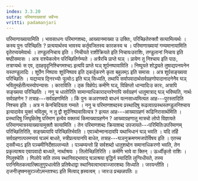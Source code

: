 ```yaml
---
index: 3.3.20
sutra: परिमाणाख्यायां सर्वेभ्यः
vritti: padamanjari
---
```


 परिमाणाख्यायामिति । भावसाधनः परिमाणशब्दः, आख्यानमाख्या उ उक्तिः, परिच्छितेरुक्तौ सत्यामित्यर्थः । कस्य पुनः परिच्छितिः ? प्रत्ययार्थस्य भावस्य कर्तृवजितस्य कारकस्य च । परिमाणाख्यायां गम्यमानायामिति वृतेरप्ययमेवार्थः । तण्डुलनिचाय इति । निचीयते राशीक्रियते इति निचायःउराशिः, तण्डुलानां निचाय इति षष्ठीसमासः । अत्र राश्येकत्वेन परिच्छितिर्गम्यते । अत्रैरचि प्राप्ते घञ् । प्रायेण तु निश्चाय इति पाठः, तत्राप्यर्थः स एव, ठ्ग्रहवृदृनिश्चिगमश्चऽ इत्यपि प्राप्ते घञ् शूर्पनष्पावाविति । निष्पूयते शोद्ध्यते तुषाद्यपनयनेन यस्तण्डुलादिः । शूर्पेण निष्पावः शूर्पनिष्पाव इति ठ्कर्तृकरणे कृता बहुलम्ऽ इति समासः । अत्र शूर्पसङ्ख्यया परिच्छितिः । यद्यप्यत्र ठ्निरभ्योः पूल्वोःऽ इति घञ् सिध्यति, तथापि सर्वापवादार्थसर्वग्रहणोपादानादनेनैव घञ् भवितुमर्हतीत्यस्योपन्यासः । काराविति । ठ्क विक्षेपेऽ कर्मणि घञ्, विक्षिप्तो धान्यादिःउ कारः, अत्रापि सङ्ख्यया परिच्छितिः । ननु च धातोरिति सामान्याधिकारादन्तरेणापि सर्वग्रहणं धातुमात्राद् घञ् भविष्यति, नार्थः सर्वग्रहणेन ? तत्राह---सर्वग्रहणमिति । किं पुनः कअरणमपो बाधनं यत्नसाध्यमित्यत आह---पुरस्तादिति निश्चय इति । अत्र न केनचिदियता गम्यते । ननु च परिमाणशब्दस्य प्रस्थादिषु रूढत्वात्प्रस्थस्तण्डुलनिश्चाय इत्यादावेव युक्तं भवितुम्, न तु द्वौ शूर्पनिष्पावावित्यत्र ? इत्यत आह---आख्याग्रहणं रूढिनिरासार्थमिति । प्रस्थादिषु जिघृक्षितेषु परिमाण इत्येव वक्तव्यं किमाख्याग्रहणेन ? आख्याग्रहणातु मात्रचो लोपो विज्ञायते परिमाणमात्रस्याख्यायामुक्तौ सत्यामिति । तेन परिमाणशब्दः क्रियाशब्द उपजायते---परिमितिःउपरिमाणम् परिच्छितिरिति, सङ्ख्ययापि परिच्छितिर्भवति । एवञ्चोन्मानादावपि यथाभिधानं घञ् भवति । यदि तर्हि सर्वग्रहणात्परमप्ययं घञमं बाधते, स्त्रीप्रत्ययानपि बाधेत, तत्राह---घञनुक्रमणमजपोर्विषय इति । एतच्च ठ्सर्वेभ्यःऽ इति पञ्चमीनिर्देशाल्लभ्यते । पञ्चम्यन्तो हि सर्वशब्दो धातुशब्देन समानाधिकरणो भवति, तेन प्रकृत्याश्रय एवापवादो बाध्यते, नार्थाश्रयः । तिलोच्छितिरिति । कर्मणि भावे वा क्तिन् । ऊर्ध्वीकृतो राशिः । णिलुक्चेति । णिलोपे सति तस्य स्थानिवद्भावाद् घञाश्रया वृद्धिर्न स्यादिति लुग्विधीयते, तस्य परनिमितकत्वात्क्विलुगुपधात्वेति प्रतिषेधाद्वा स्थानिवत्वाभावाज्जारशब्दः सिध्यति । जरयन्तीति । ठ्जनीजृष्क्नसुरञ्जोऽमन्ताश्चऽ इति मित्वाद् ह्रस्वत्वम् । जारःउ प्रच्छन्नपतिः ॥
